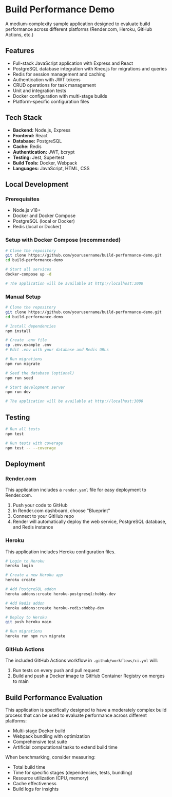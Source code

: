 # Build Performance Demo

A medium-complexity sample application designed to evaluate build performance across different platforms (Render.com, Heroku, GitHub Actions, etc.)

## Features

- Full-stack JavaScript application with Express and React
- PostgreSQL database integration with Knex.js for migrations and queries
- Redis for session management and caching
- Authentication with JWT tokens
- CRUD operations for task management
- Unit and integration tests
- Docker configuration with multi-stage builds
- Platform-specific configuration files

## Tech Stack

- **Backend:** Node.js, Express
- **Frontend:** React
- **Database:** PostgreSQL
- **Cache:** Redis
- **Authentication:** JWT, bcrypt
- **Testing:** Jest, Supertest
- **Build Tools:** Docker, Webpack
- **Languages:** JavaScript, HTML, CSS

## Local Development

### Prerequisites

- Node.js v18+
- Docker and Docker Compose
- PostgreSQL (local or Docker)
- Redis (local or Docker)

### Setup with Docker Compose (recommended)

```bash
# Clone the repository
git clone https://github.com/yourusername/build-performance-demo.git
cd build-performance-demo

# Start all services
docker-compose up -d

# The application will be available at http://localhost:3000
```

### Manual Setup

```bash
# Clone the repository
git clone https://github.com/yourusername/build-performance-demo.git
cd build-performance-demo

# Install dependencies
npm install

# Create .env file
cp .env.example .env
# Edit .env with your database and Redis URLs

# Run migrations
npm run migrate

# Seed the database (optional)
npm run seed

# Start development server
npm run dev

# The application will be available at http://localhost:3000
```

## Testing

```bash
# Run all tests
npm test

# Run tests with coverage
npm test -- --coverage
```

## Deployment

### Render.com

This application includes a `render.yaml` file for easy deployment to Render.com. 

1. Push your code to GitHub
2. In Render.com dashboard, choose "Blueprint"
3. Connect to your GitHub repo
4. Render will automatically deploy the web service, PostgreSQL database, and Redis instance

### Heroku

This application includes Heroku configuration files.

```bash
# Login to Heroku
heroku login

# Create a new Heroku app
heroku create

# Add PostgreSQL addon
heroku addons:create heroku-postgresql:hobby-dev

# Add Redis addon
heroku addons:create heroku-redis:hobby-dev

# Deploy to Heroku
git push heroku main

# Run migrations
heroku run npm run migrate
```

### GitHub Actions

The included GitHub Actions workflow in `.github/workflows/ci.yml` will:

1. Run tests on every push and pull request
2. Build and push a Docker image to GitHub Container Registry on merges to main

## Build Performance Evaluation

This application is specifically designed to have a moderately complex build process that can be used to evaluate performance across different platforms:

- Multi-stage Docker build
- Webpack bundling with optimization
- Comprehensive test suite
- Artificial computational tasks to extend build time

When benchmarking, consider measuring:

- Total build time
- Time for specific stages (dependencies, tests, bundling)
- Resource utilization (CPU, memory)
- Cache effectiveness
- Build logs for insights 